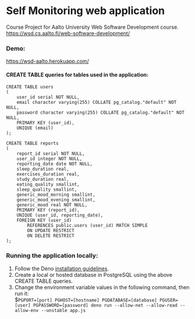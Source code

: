 # Self Monitoring web application
Course Project for Aalto University Web Software Development course. https://wsd.cs.aalto.fi/web-software-development/

### Demo:
https://wsd-aalto.herokuapp.com/

#### CREATE TABLE queries for tables used in the application:
```
CREATE TABLE users
(
    user_id serial NOT NULL,
    email character varying(255) COLLATE pg_catalog."default" NOT NULL,
    password character varying(255) COLLATE pg_catalog."default" NOT NULL,
    PRIMARY KEY (user_id),
    UNIQUE (email)
);

CREATE TABLE reports
(
    report_id serial NOT NULL,
    user_id integer NOT NULL,
    reporting_date date NOT NULL,
    sleep_duration real,
    exercises_duration real,
    study_duration real,
    eating_quality smallint,
    sleep_quality smallint,
    generic_mood_morning smallint,
    generic_mood_evening smallint,
    generic_mood real NOT NULL,
    PRIMARY KEY (report_id),
  	UNIQUE (user_id, reporting_date),
    FOREIGN KEY (user_id)
        REFERENCES public.users (user_id) MATCH SIMPLE
        ON UPDATE RESTRICT
        ON DELETE RESTRICT
);
```


### Running the application locally:
1. Follow the Deno [installation guidelines](https://deno.land/manual/getting_started/installation).
2. Create a local or hosted database in PostgreSQL using the above CREATE TABLE queries.
3. Change the environment variable values in the following command, then run it:\
$`PGPORT=[port] PGHOST=[hostname] PGDATABASE=[database] PGUSER=[user] PGPASSWORD=[password] deno run --allow-net --allow-read --allow-env --unstable app.js`
